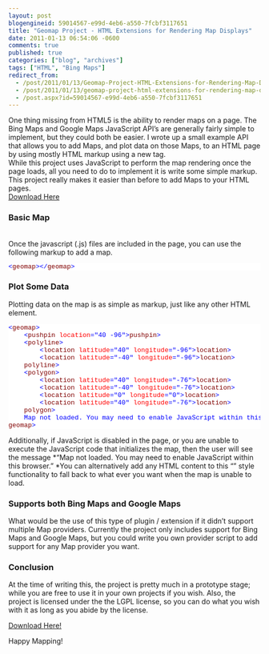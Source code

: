 ```yaml
---
layout: post
blogengineid: 59014567-e99d-4eb6-a550-7fcbf3117651
title: "Geomap Project - HTML Extensions for Rendering Map Displays"
date: 2011-01-13 06:54:06 -0600
comments: true
published: true
categories: ["blog", "archives"]
tags: ["HTML", "Bing Maps"]
redirect_from: 
  - /post/2011/01/13/Geomap-Project-HTML-Extensions-for-Rendering-Map-Displays
  - /post/2011/01/13/geomap-project-html-extensions-for-rendering-map-displays
  - /post.aspx?id=59014567-e99d-4eb6-a550-7fcbf3117651
---
```

<!-- more -->

One thing missing from HTML5 is the ability to render maps on a page. The Bing Maps and Google Maps JavaScript API’s are generally fairly simple to implement, but they could both be easier. I wrote up a small example API that allows you to add Maps, and plot data on those Maps, to an HTML page by using mostly HTML markup using a new <a href="http://geomap.codeplex.com"><geomap/></a> tag.  
While this project uses JavaScript to perform the map rendering once the page loads, all you need to do to implement it is write some simple markup. This project really makes it easier than before to add Maps to your HTML pages.  
<a href="http://geomap.codeplex.com">Download <geomap> Here</a>  <h3>Basic Map</h3>  
Once the <geomap> javascript (.js) files are included in the page, you can use the following markup to add a map.  <pre class="csharpcode"><span class="kwrd"><</span><span class="html">geomap</span><span class="kwrd">></</span><span class="html">geomap</span><span class="kwrd">></span></pre>
<style type="text/css">
.csharpcode, .csharpcode pre
{
	font-size: small;
	color: black;
	font-family: consolas, "Courier New", courier, monospace;
	background-color: #ffffff;
	/*white-space: pre;*/
}
.csharpcode pre { margin: 0em; }
.csharpcode .rem { color: #008000; }
.csharpcode .kwrd { color: #0000ff; }
.csharpcode .str { color: #006080; }
.csharpcode .op { color: #0000c0; }
.csharpcode .preproc { color: #cc6633; }
.csharpcode .asp { background-color: #ffff00; }
.csharpcode .html { color: #800000; }
.csharpcode .attr { color: #ff0000; }
.csharpcode .alt 
{
	background-color: #f4f4f4;
	width: 100%;
	margin: 0em;
}
.csharpcode .lnum { color: #606060; }</style>

<h3>Plot Some Data</h3>


Plotting data on the map is as simple as markup, just like any other HTML element.

<pre class="csharpcode"><span class="kwrd"><</span><span class="html">geomap</span><span class="kwrd">></span>
    <span class="kwrd"><</span><span class="html">pushpin</span> <span class="attr">location</span><span class="kwrd">=&quot;40 -96&quot;</span><span class="kwrd">></</span><span class="html">pushpin</span><span class="kwrd">></span>
    <span class="kwrd"><</span><span class="html">polyline</span><span class="kwrd">></span>
        <span class="kwrd"><</span><span class="html">location</span> <span class="attr">latitude</span><span class="kwrd">=&quot;40&quot;</span> <span class="attr">longitude</span><span class="kwrd">=&quot;-96&quot;</span><span class="kwrd">></</span><span class="html">location</span><span class="kwrd">></span>
        <span class="kwrd"><</span><span class="html">location</span> <span class="attr">latitude</span><span class="kwrd">=&quot;-40&quot;</span> <span class="attr">longitude</span><span class="kwrd">=&quot;-96&quot;</span><span class="kwrd">></</span><span class="html">location</span><span class="kwrd">></span>
    <span class="kwrd"></</span><span class="html">polyline</span><span class="kwrd">></span>
    <span class="kwrd"><</span><span class="html">polygon</span><span class="kwrd">></span>
        <span class="kwrd"><</span><span class="html">location</span> <span class="attr">latitude</span><span class="kwrd">=&quot;40&quot;</span> <span class="attr">longitude</span><span class="kwrd">=&quot;-76&quot;</span><span class="kwrd">></</span><span class="html">location</span><span class="kwrd">></span>
        <span class="kwrd"><</span><span class="html">location</span> <span class="attr">latitude</span><span class="kwrd">=&quot;-40&quot;</span> <span class="attr">longitude</span><span class="kwrd">=&quot;-76&quot;</span><span class="kwrd">></</span><span class="html">location</span><span class="kwrd">></span>
        <span class="kwrd"><</span><span class="html">location</span> <span class="attr">latitude</span><span class="kwrd">=&quot;0&quot;</span> <span class="attr">longitude</span><span class="kwrd">=&quot;0&quot;</span><span class="kwrd">></</span><span class="html">location</span><span class="kwrd">></span>
        <span class="kwrd"><</span><span class="html">location</span> <span class="attr">latitude</span><span class="kwrd">=&quot;40&quot;</span> <span class="attr">longitude</span><span class="kwrd">=&quot;-76&quot;</span><span class="kwrd">></</span><span class="html">location</span><span class="kwrd">></span>
    <span class="kwrd"></</span><span class="html">polygon</span><span class="kwrd">></span>
    Map not loaded. You may need to enable JavaScript within this browser.
<span class="kwrd"></</span><span class="html">geomap</span><span class="kwrd">></span></pre>
<style type="text/css">
.csharpcode, .csharpcode pre
{
	font-size: small;
	color: black;
	font-family: consolas, "Courier New", courier, monospace;
	background-color: #ffffff;
	/*white-space: pre;*/
}
.csharpcode pre { margin: 0em; }
.csharpcode .rem { color: #008000; }
.csharpcode .kwrd { color: #0000ff; }
.csharpcode .str { color: #006080; }
.csharpcode .op { color: #0000c0; }
.csharpcode .preproc { color: #cc6633; }
.csharpcode .asp { background-color: #ffff00; }
.csharpcode .html { color: #800000; }
.csharpcode .attr { color: #ff0000; }
.csharpcode .alt 
{
	background-color: #f4f4f4;
	width: 100%;
	margin: 0em;
}
.csharpcode .lnum { color: #606060; }</style>


Additionally, if JavaScript is disabled in the page, or you are unable to execute the JavaScript code that initializes the map, then the user will see the message *“Map not loaded. You may need to enable JavaScript within this browser.” *You can alternatively add any HTML content to this “<noscript>” style functionality to fall back to what ever you want when the map is unable to load.

<h3>Supports both Bing Maps and Google Maps</h3>


What would be the use of this type of plugin / extension if it didn’t support multiple Map providers. Currently the project only includes support for Bing Maps and Google Maps, but you could write you own <geomap> provider script to add support for any Map provider you want.

<h3>Conclusion</h3>


At the time of writing this, the <geomap> project is pretty much in a prototype stage; while you are free to use it in your own projects if you wish. Also, the project is licensed under the the LGPL license, so you can do what you wish with it as long as you abide by the license.


<a href="http://geomap.codeplex.com">Download <geomap> Here!</a>


Happy Mapping!

